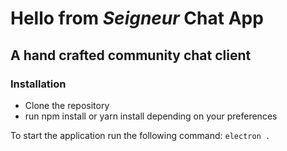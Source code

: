 # Hello from *Seigneur* Chat App
 ## A hand crafted community chat client
 ### Installation
   * Clone the repository
   * run npm install or yarn install depending on your preferences

To start the application run the following command:
`electron .`
